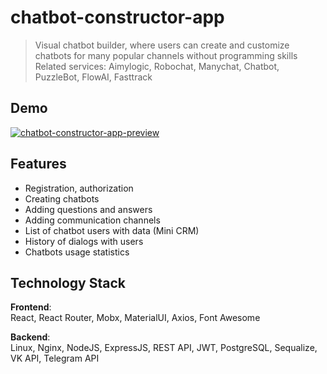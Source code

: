 # chatbot-constructor-app

> Visual chatbot builder, where users can create and customize chatbots for many popular channels without programming skills 
> Related services: Aimylogic, Robochat, Manychat, Chatbot, PuzzleBot, FlowAI, Fasttrack

## Demo
<!-- [TODO] Vercel, Netlify, Heroku -->
[![chatbot-constructor-app-preview](http://img.youtube.com/vi/Y5vaEqD_rUw/maxresdefault.jpg)](http://www.youtube.com/watch?v=Y5vaEqD_rUw)

## Features
- Registration, authorization
- Creating chatbots
- Adding questions and answers
- Adding communication channels
- List of chatbot users with data (Mini CRM)
- History of dialogs with users
- Chatbots usage statistics

## Technology Stack
**Frontend**:  
React, React Router, Mobx, MaterialUI, Axios, Font Awesome

**Backend**:  
Linux, Nginx, NodeJS, ExpressJS, REST API, JWT, PostgreSQL, Sequalize, VK API, Telegram API

<!-- ## Architecture -->

<!-- ## Installation -->

